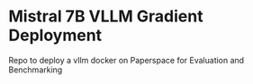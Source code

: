 # Mistral 7B VLLM Gradient Deployment
Repo to deploy a vllm docker on Paperspace for Evaluation and Benchmarking

